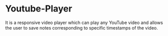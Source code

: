 # Youtube-Player
It is a responsive video player which can play any YouTube video and allows the user to save notes corresponding to specific timestamps of the video.
